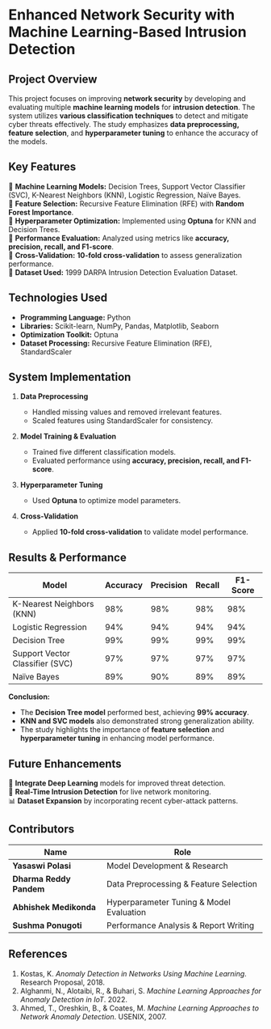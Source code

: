 # **Enhanced Network Security with Machine Learning-Based Intrusion Detection**

## **Project Overview**  
This project focuses on improving **network security** by developing and evaluating multiple **machine learning models** for **intrusion detection**. The system utilizes **various classification techniques** to detect and mitigate cyber threats effectively. The study emphasizes **data preprocessing, feature selection**, and **hyperparameter tuning** to enhance the accuracy of the models.

## **Key Features**  
🔹 **Machine Learning Models:** Decision Trees, Support Vector Classifier (SVC), K-Nearest Neighbors (KNN), Logistic Regression, Naïve Bayes.  
🔹 **Feature Selection:** Recursive Feature Elimination (RFE) with **Random Forest Importance**.  
🔹 **Hyperparameter Optimization:** Implemented using **Optuna** for KNN and Decision Trees.  
🔹 **Performance Evaluation:** Analyzed using metrics like **accuracy, precision, recall, and F1-score**.  
🔹 **Cross-Validation:** **10-fold cross-validation** to assess generalization performance.  
🔹 **Dataset Used:** 1999 DARPA Intrusion Detection Evaluation Dataset.  

## **Technologies Used**  
- **Programming Language:** Python  
- **Libraries:** Scikit-learn, NumPy, Pandas, Matplotlib, Seaborn  
- **Optimization Toolkit:** Optuna  
- **Dataset Processing:** Recursive Feature Elimination (RFE), StandardScaler  

## **System Implementation**  
1. **Data Preprocessing**  
   - Handled missing values and removed irrelevant features.  
   - Scaled features using StandardScaler for consistency.  

2. **Model Training & Evaluation**  
   - Trained five different classification models.  
   - Evaluated performance using **accuracy, precision, recall, and F1-score**.  

3. **Hyperparameter Tuning**  
   - Used **Optuna** to optimize model parameters.  

4. **Cross-Validation**  
   - Applied **10-fold cross-validation** to validate model performance.  

## **Results & Performance**  
| Model               | Accuracy | Precision | Recall | F1-Score |
|---------------------|----------|-----------|--------|-----------|
| K-Nearest Neighbors (KNN) | 98% | 98% | 98% | 98% |
| Logistic Regression | 94% | 94% | 94% | 94% |
| Decision Tree       | 99% | 99% | 99% | 99% |
| Support Vector Classifier (SVC) | 97% | 97% | 97% | 97% |
| Naïve Bayes        | 89% | 90% | 89% | 89% |

**Conclusion:**  
- The **Decision Tree model** performed best, achieving **99% accuracy**.  
- **KNN and SVC models** also demonstrated strong generalization ability.  
- The study highlights the importance of **feature selection** and **hyperparameter tuning** in enhancing model performance.  

## **Future Enhancements**  
🚀 **Integrate Deep Learning** models for improved threat detection.  
🔐 **Real-Time Intrusion Detection** for live network monitoring.  
📊 **Dataset Expansion** by incorporating recent cyber-attack patterns.  

## **Contributors**  
| Name | Role |
|------|------|
| **Yasaswi Polasi** | Model Development & Research |
| **Dharma Reddy Pandem** | Data Preprocessing & Feature Selection |
| **Abhishek Medikonda** | Hyperparameter Tuning & Model Evaluation |
| **Sushma Ponugoti** | Performance Analysis & Report Writing |

## **References**  
1. Kostas, K. *Anomaly Detection in Networks Using Machine Learning*. Research Proposal, 2018.  
2. Alghanmi, N., Alotaibi, R., & Buhari, S. *Machine Learning Approaches for Anomaly Detection in IoT*. 2022.  
3. Ahmed, T., Oreshkin, B., & Coates, M. *Machine Learning Approaches to Network Anomaly Detection*. USENIX, 2007.  
